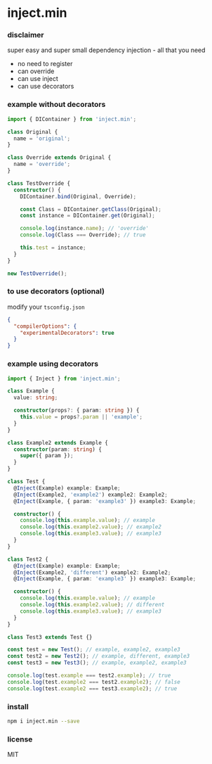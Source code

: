 # inject.min

### disclaimer

super easy and super small dependency injection - all that you need

- no need to register
- can override
- can use inject
- can use decorators

### example without decorators

```ts
import { DIContainer } from 'inject.min';

class Original {
  name = 'original';
}

class Override extends Original {
  name = 'override';
}

class TestOverride {
  constructor() {
    DIContainer.bind(Original, Override);

    const Class = DIContainer.getClass(Original);
    const instance = DIContainer.get(Original);

    console.log(instance.name); // 'override'
    console.log(Class === Override); // true

    this.test = instance;
  }
}

new TestOverride();
```

### to use decorators (optional)

modify your `tsconfig.json`

```json
{
  "compilerOptions": {
    "experimentalDecorators": true
  }
}
```

### example using decorators

```ts
import { Inject } from 'inject.min';

class Example {
  value: string;

  constructor(props?: { param: string }) {
    this.value = props?.param || 'example';
  }
}

class Example2 extends Example {
  constructor(param: string) {
    super({ param });
  }
}

class Test {
  @Inject(Example) example: Example;
  @Inject(Example2, 'example2') example2: Example2;
  @Inject(Example, { param: 'example3' }) example3: Example;

  constructor() {
    console.log(this.example.value); // example
    console.log(this.example2.value); // example2
    console.log(this.example3.value); // example3
  }
}

class Test2 {
  @Inject(Example) example: Example;
  @Inject(Example2, 'different') example2: Example2;
  @Inject(Example, { param: 'example3' }) example3: Example;

  constructor() {
    console.log(this.example.value); // example
    console.log(this.example2.value); // different
    console.log(this.example3.value); // example3
  }
}

class Test3 extends Test {}

const test = new Test(); // example, example2, example3
const test2 = new Test2(); // example, different, example3
const test3 = new Test3(); // example, example2, example3

console.log(test.example === test2.example); // true
console.log(test.example2 === test2.example2); // false
console.log(test.example2 === test3.example2); // true
```

### install

```bash
npm i inject.min --save
```

### license

MIT
